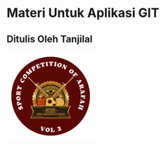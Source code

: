 # Materi Untuk Aplikasi GIT
## Ditulis Oleh Tanjilal

<img src="DESAIN_2-removebg-preview.png" width=200>
